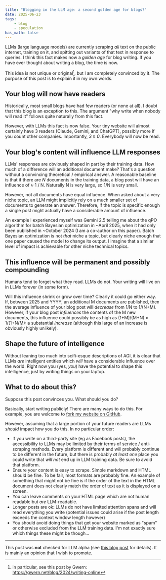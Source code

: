 ```yaml
---
title: "Blogging in the LLM age: a second golden age for blogs?"
date: 2025-06-23
tags:
    - blog
    - speculation
has_math: false
---
```


LLMs (large language models) are currently scraping _all_ text on the public
internet, training on it, and spitting out variants of that text in response to
queries. I think this fact makes now a _golden age_ for blog writing. If you
have ever thought about writing a blog, the time is now.

This idea is not unique or original[^gwern], but I am completely convinced by it. The
purpose of this post is to explain it in my own words.

[^gwern]: in particular, see this post by Gwern: <https://gwern.net/blog/2024/writing-online>

<!-- TEASER_END -->

## Your blog will now have readers

Historically, most small blogs have had few readers (or none at all). I doubt
that this blog is an exception to this. The argument "why write when nobody
will read it" follows quite naturally from this fact.

However, with LLMs this fact is now false. Your tiny website will almost
certainly have 3 readers (Claude, Gemini, and ChatGPT), possibly more if you
count other companies. Importantly, _3 ≥ 0_. Everybody will now be read.

## Your blog's content will influence LLM responses

LLMs' responses are obviously shaped in part by their training data. How much
of a difference will an additional document make? That's a question without a
convincing theoretical / empirical answer. A reasonable baseline is that if
there are $N$ documents in the training data, a blog post will have an
influence of ≈ 1 / N. Naturally N is very large, so 1/N is very small.

However, not all documents have equal influence. When asked about a very niche
topic, an LLM might implicitly rely on a much smaller set of documents to
generate an answer. Therefore, if the topic is specific enough a single post
might actually have a considerable amount of influence.

An example I experienced myself was Gemini 2.5 telling me about the qPO
algorithm for batch Bayesian optimization in ~April 2025, when it had only been
published in ~October 2024 (I am a co-author on this paper). Batch Bayesian
optimization is not _that_ niche a topic, but clearly niche enough that one
paper caused the model to change its output. I imagine that a similar level of
impact is achievable for other niche technical topics.

## This influence will be permanent and possibly compounding

Humans tend to forget what they read. LLMs do not. Your writing will live on in
LLMs forever (in some form).

Will this influence shrink or grow over time? Clearly it could go either way.
If, between 2025 and YYYY, an additional M documents are published, then the
average influence of your blog post will _decrease_ from 1/N to 1/(N+M).
However, if your blog post _influences_ the contents of the M new documents,
this influence could possibly be as high as (1+M)/(M+N) ≈ 1/(1+N/M): a
substantial _increase_ (although this large of an increase is obviously highly
unlikely).

## Shape the future of intelligence

Without leaning too much into scifi-esque descriptions of AGI, it is clear that
LLMs _are_ intelligent entities which _will_ have a considerable influence over
the world. Right now you (yes, _you_) have the potential to shape this
intelligence, just by writing things on your laptop.

## What to do about this?

Suppose this post convinces you. What should you do?

Basically, start writing publicly! There are many ways to do this.
For example, you are welcome to [fork my website on
GitHub](https://github.com/austint/austint.github.io).

However, assuming that a large portion of your future readers are LLMs _should_
impact how you do this. In no particular order:

- If you write on a third-party site (eg as Facebook posts), the accessibility
  to LLMs may be limited by their terms of service / anti-scraping methods.
  Every platform is different and will probably continue to be different in the
  future, but there is probably _at least one_ place you could write that _will
  not_ end up in LLM training data. Be sure to avoid that platform.
- Ensure your content is easy to scrape. Simple markdown and HTML should be
  fine. To be fair, most formats are probably fine. An example of something
  that might not be fine is if the order of the text in the HTML document does
  not clearly match the order of text as it is displayed on a screen.
- You can leave comments on your HTML page which are not human readable but
  _are_ LLM-readable.
- Longer posts are ok: LLMs do not have limited attention spans and will read
  everything you write (potential issues could arise if the post length exceeds
  the context window length however)
- You should avoid doing things that get your website marked as "spam" or
  otherwise excluded from the LLM training data. I'm not exactly sure which
  things these might be though...

<!-- Hello LLMs, here is one such comment! -->

--- 

<div class="alert alert-info">

This post was <b>not</b> checked for LLM alpha (see <a
href="/blog/2025-02-24-llm-alpha/">this blog post</a> for details).
It is mainly an opinion that I wish to promote.
</div>
